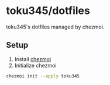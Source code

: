 # toku345/dotfiles

toku345's dotfiles managed by chezmoi.

## Setup

1. Install [chezmoi](https://www.chezmoi.io/install/)
2. Initialize chezmoi

```sh
chezmoi init --apply toku345
```
